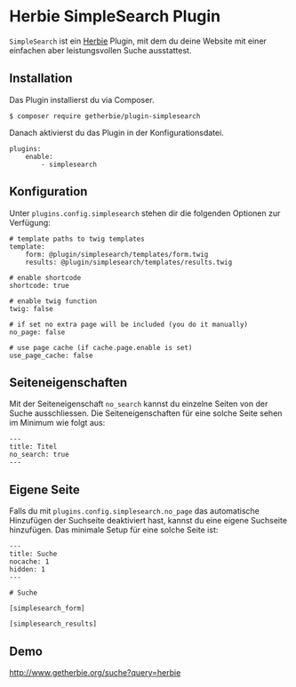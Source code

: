 # Herbie SimpleSearch Plugin

`SimpleSearch` ist ein [Herbie](http://github.com/getherbie/herbie) Plugin, mit dem du deine Website mit einer einfachen
aber leistungsvollen Suche ausstattest.

## Installation

Das Plugin installierst du via Composer.

	$ composer require getherbie/plugin-simplesearch

Danach aktivierst du das Plugin in der Konfigurationsdatei.

    plugins:
        enable:
            - simplesearch


## Konfiguration

Unter `plugins.config.simplesearch` stehen dir die folgenden Optionen zur Verfügung:

    # template paths to twig templates 
    template:
        form: @plugin/simplesearch/templates/form.twig
        results: @plugin/simplesearch/templates/results.twig

    # enable shortcode
    shortcode: true

    # enable twig function
    twig: false
    
    # if set no extra page will be included (you do it manually)
    no_page: false
    
    # use page cache (if cache.page.enable is set)
    use_page_cache: false
    

## Seiteneigenschaften

Mit der Seiteneigenschaft `no_search` kannst du einzelne Seiten von der Suche ausschliessen. Die Seiteneigenschaften
für eine solche Seite sehen im Minimum wie folgt aus:

    ---
    title: Titel
    no_search: true
    ---

## Eigene Seite

Falls du mit `plugins.config.simplesearch.no_page` das automatische Hinzufügen der Suchseite deaktiviert hast, kannst
du eine eigene Suchseite hinzufügen. Das minimale Setup für eine solche Seite ist: 

    ---
    title: Suche
    nocache: 1
    hidden: 1
    ---
    
    # Suche
    
    [simplesearch_form]
    
    [simplesearch_results]


## Demo

<http://www.getherbie.org/suche?query=herbie>
